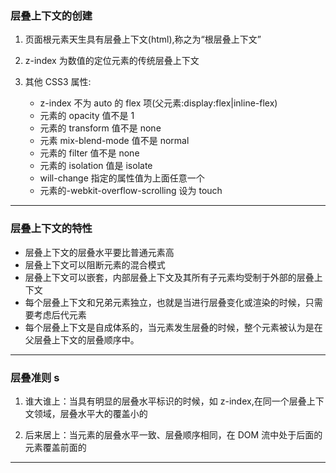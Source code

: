 ### 层叠上下文的创建

1. 页面根元素天生具有层叠上下文(html),称之为“根层叠上下文”

2. z-index 为数值的定位元素的传统层叠上下文

3. 其他 CSS3 属性:
   - z-index 不为 auto 的 flex 项(父元素:display:flex|inline-flex)
   - 元素的 opacity 值不是 1
   - 元素的 transform 值不是 none
   - 元素 mix-blend-mode 值不是 normal
   - 元素的 filter 值不是 none
   - 元素的 isolation 值是 isolate
   - will-change 指定的属性值为上面任意一个
   - 元素的-webkit-overflow-scrolling 设为 touch

---

### 层叠上下文的特性

- 层叠上下文的层叠水平要比普通元素高
- 层叠上下文可以阻断元素的混合模式
- 层叠上下文可以嵌套，内部层叠上下文及其所有子元素均受制于外部的层叠上下文
- 每个层叠上下文和兄弟元素独立，也就是当进行层叠变化或渲染的时候，只需要考虑后代元素
- 每个层叠上下文是自成体系的，当元素发生层叠的时候，整个元素被认为是在父层叠上下文的层叠顺序中。

---

### 层叠准则 s

1. 谁大谁上：当具有明显的层叠水平标识的时候，如 z-index,在同一个层叠上下文领域，层叠水平大的覆盖小的

2. 后来居上：当元素的层叠水平一致、层叠顺序相同，在 DOM 流中处于后面的元素覆盖前面的

---

<!-- ### 层叠顺序 -->

<!-- ## ![blockchain](../assets/cdsxw.png "层叠顺序") -->
